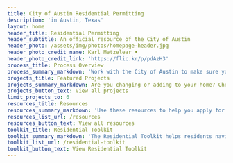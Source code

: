 ```yaml
---
title: City of Austin Residential Permitting
description: 'in Austin, Texas'
layout: home
header_title: Residential Permitting
header_subtitle: An official resource of the City of Austin
header_photo: /assets/img/photos/homepage-header.jpg
header_photo_credit_name: Karl Metzelear •
header_photo_credit_link: 'https://flic.kr/p/pdAzH3'
process_title: Process Overview
process_summary_markdown: 'Work with the City of Austin to make sure your next building or renovation project is safe, sustainable, and permitted. There are five key steps to getting a permit. For more information, [check out our general process page](/projects/general-process/).'
projects_title: Featured Projects
projects_summary_markdown: Are you changing or adding to your home? Check out these detailed permitting guides for some examples of common Austin residential projects.
projects_button_text: View all projects
limit_projects_to: 6
resources_title: Resources
resources_summary_markdown: 'Use these resources to help you apply for a permit.&nbsp;'
resources_list_url: /resources
resources_button_text: View all resources
toolkit_title: Residential Toolkit
toolkit_summary_markdown: 'The Residential Toolkit helps residents navigate the permitting process. Use the Toolkit to find details about specific city processes, your property, or your applications.'
toolkit_list_url: /residential-toolkit
toolkit_button_text: View Residential Toolkit
---
```



